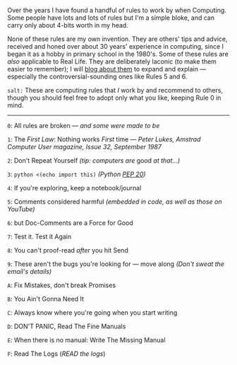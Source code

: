 <!--
.. title: Mike's 4-Bit Rules of Computing
.. slug: 4-bit-rules
.. date: 2015-03-18 11:36:26 UTC+11:00
.. tags: 
.. category: 
.. link: 
.. description: 
.. type: text
-->

Over the years I have found a handful of rules to work by when
Computing. Some people have lots and lots of rules but I'm a simple
bloke, and can carry only about 4-bits worth in my head.

None of these rules are my own invention. They are others' tips and
advice, received and honed over about 30 years' experience in
computing, since I began it as a hobby in primary school in the
1980's.  Some of these rules are *also* applicable to Real Life. They
are deliberately laconic (to make them easier to remember); I will
[blog about them](/tags/4-bit-rules.html)  to expand and explain &mdash; especially the
controversial-sounding ones like Rules 5 and 6.

`salt:` These are computing rules that *I* work by and recommend to
others, though you should feel free to adopt only what you like,
keeping Rule 0 in mind.

----

`0`: All rules are broken
     &mdash; *and some were made to be*

`1`: The *First Law*: Nothing works *First* time
     &mdash; *Peter Lukes, Amstrad Computer User magazine, Issue 32, September 1987*

`2`: Don't Repeat Yourself
      *(tip: computers are* good *at that&hellip;)*

`3`: `python <(echo import this)`
      *(Python [PEP 20](https://www.python.org/dev/peps/pep-0020/))*

`4`: If you're exploring, keep a notebook/journal

`5`: Comments considered harmful
     *(embedded in code, as well as those on YouTube)*

`6`: but Doc-Comments are a Force for Good

`7`: Test it. Test it Again

`8`: You can't proof-read *after* you hit Send

`9`: These aren't the bugs you're looking for &mdash; move along
     *(Don't sweat the email's details)*

`A`: Fix Mistakes, don't break Promises

`B`: You Ain't Gonna Need It

`C`: Always know where you're going when you start writing

`D`: DON'T PANIC, Read The Fine Manuals

`E`: When there is no manual: Write The Missing Manual

`F`: Read The Logs
     (*READ the logs*)
 
